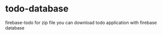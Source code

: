 # todo-database
firebase-todo
for zip file you can download todo application with firebase database
